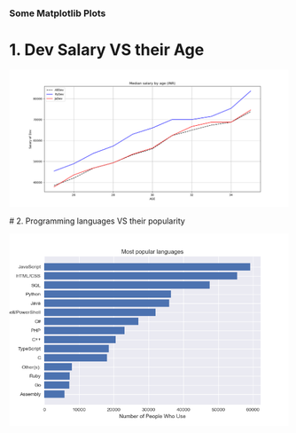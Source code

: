 ### Some Matplotlib Plots

# 1. Dev Salary VS their Age
<p align="center">
  <img src="1plot.png">
</p>
# 2. Programming languages VS their popularity
<p align="center">
  <img src="2.Barchart.png">
</p>
